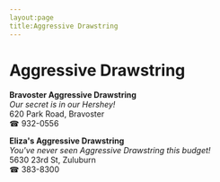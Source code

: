 ```yaml
---
layout:page
title:Aggressive Drawstring
---
```

# Aggressive Drawstring

**Bravoster Aggressive Drawstring**  
_Our secret is in our Hershey!_  
620 Park Road, Bravoster  
☎ 932-0556



**Eliza's Aggressive Drawstring**  
_You've never seen Aggressive Drawstring this budget!_  
5630 23rd St, Zuluburn  
☎ 383-8300



